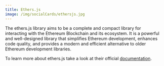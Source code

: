 ```yaml
---
title: Ethers.js
image: /img/socialCards/ethersjs.jpg
---
```


The ethers.js library aims to be a complete and compact library for interacting with the Ethereum Blockchain and its ecosystem. It is a powerful and well-designed library that simplifies Ethereum development, enhances code quality, and provides a modern and efficient alternative to older Ethereum development libraries.

To learn more about ethers.js take a look at their official [documentation](https://docs.ethers.org/v6/).
